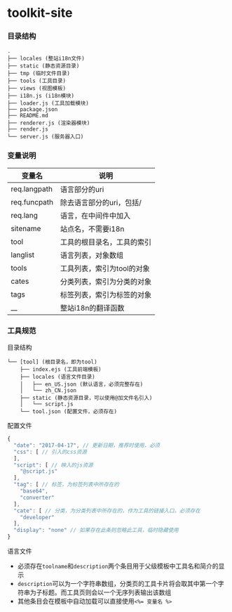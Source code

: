 toolkit-site
======

### 目录结构

```
.
├── locales (整站i18n文件)
├── static (静态资源目录)
├── tmp (临时文件目录)
├── tools (工具目录)
├── views (视图模板)
├── i18n.js (i18n模块)
├── loader.js (工具加载模块)
├── package.json
├── README.md
├── renderer.js (渲染器模块)
├── render.js
└── server.js (服务器入口)

```

### 变量说明

|变量名|说明|
|--|--|
|req.langpath|语言部分的uri|
|req.funcpath|除去语言部分的uri，包括/|
|req.lang|语言，在中间件中加入|
|sitename|站点名，不需要i18n|
|tool|工具的根目录名，工具的索引|
|langlist|语言列表，对象数组|
|tools|工具列表，索引为tool的对象|
|cates|分类列表，索引为分类的对象|
|tags|标签列表，索引为标签的对象|
|__|整站i18n的翻译函数|

### 工具规范

目录结构

```
└── [tool] (根目录名，即为tool)
    ├── index.ejs (工具前端模板)
    ├── locales (语言文件目录)
    │   ├── en_US.json (默认语言，必须完整存在)
    │   └── zh_CN.json
    ├── static (静态资源目录，可以使用@加文件名引入)
    │   └── script.js
    └── tool.json (配置文件，必须存在)

```

配置文件

```js
{
  "date": "2017-04-17", // 更新日期，推荐时使用，必须
  "css": [ // 引入的css资源
  ],
  "script": [ // 映入的js资源
    "@script.js"
  ],
  "tag": [ // 标签，为标签列表中所存在的
    "base64",
    "converter"
  ],
  "cate": [ // 分类，为分类列表中所存在的，作为工具的链接入口。必须存在
    "developer"
  ],
  "display": "none" // 如果存在此条则忽略此工具，临时隐藏使用
}

```

语言文件

 - 必须存在`toolname`和`description`两个条目用于父级模板中工具名和简介的显示
 - `description`可以为一个字符串数组，分类页的工具卡片将会取其中第一个字符串为子标题。而工具页则会以一个无序列表输出该数组
 - 其他条目会在模板中自动加载可以直接使用`<%= 变量名 %>`
